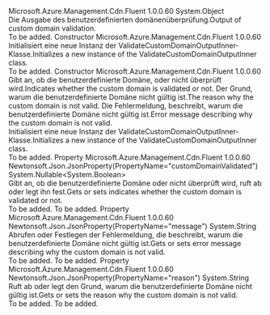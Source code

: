 <Type Name="ValidateCustomDomainOutputInner" FullName="Microsoft.Azure.Management.Cdn.Fluent.Models.ValidateCustomDomainOutputInner">
  <TypeSignature Language="C#" Value="public class ValidateCustomDomainOutputInner" />
  <TypeSignature Language="ILAsm" Value=".class public auto ansi beforefieldinit ValidateCustomDomainOutputInner extends System.Object" />
  <TypeSignature Language="DocId" Value="T:Microsoft.Azure.Management.Cdn.Fluent.Models.ValidateCustomDomainOutputInner" />
  <TypeSignature Language="VB.NET" Value="Public Class ValidateCustomDomainOutputInner" />
  <TypeSignature Language="F#" Value="type ValidateCustomDomainOutputInner = class" />
  <AssemblyInfo>
    <AssemblyName>Microsoft.Azure.Management.Cdn.Fluent</AssemblyName>
    <AssemblyVersion>1.0.0.60</AssemblyVersion>
  </AssemblyInfo>
  <Base>
    <BaseTypeName>System.Object</BaseTypeName>
  </Base>
  <Interfaces />
  <Docs>
    <summary>
            <span data-ttu-id="39445-101">Die Ausgabe des benutzerdefinierten domänenüberprüfung.</span><span class="sxs-lookup"><span data-stu-id="39445-101">Output of custom domain validation.</span></span>
            </summary>
    <remarks>To be added.</remarks>
  </Docs>
  <Members>
    <Member MemberName=".ctor">
      <MemberSignature Language="C#" Value="public ValidateCustomDomainOutputInner ();" />
      <MemberSignature Language="ILAsm" Value=".method public hidebysig specialname rtspecialname instance void .ctor() cil managed" />
      <MemberSignature Language="DocId" Value="M:Microsoft.Azure.Management.Cdn.Fluent.Models.ValidateCustomDomainOutputInner.#ctor" />
      <MemberSignature Language="VB.NET" Value="Public Sub New ()" />
      <MemberType>Constructor</MemberType>
      <AssemblyInfo>
        <AssemblyName>Microsoft.Azure.Management.Cdn.Fluent</AssemblyName>
        <AssemblyVersion>1.0.0.60</AssemblyVersion>
      </AssemblyInfo>
      <Parameters />
      <Docs>
        <summary>
            <span data-ttu-id="39445-102">Initialisiert eine neue Instanz der ValidateCustomDomainOutputInner-Klasse.</span><span class="sxs-lookup"><span data-stu-id="39445-102">Initializes a new instance of the ValidateCustomDomainOutputInner class.</span></span>
            </summary>
        <remarks>To be added.</remarks>
      </Docs>
    </Member>
    <Member MemberName=".ctor">
      <MemberSignature Language="C#" Value="public ValidateCustomDomainOutputInner (Nullable&lt;bool&gt; customDomainValidated = null, string reason = null, string message = null);" />
      <MemberSignature Language="ILAsm" Value=".method public hidebysig specialname rtspecialname instance void .ctor(valuetype System.Nullable`1&lt;bool&gt; customDomainValidated, string reason, string message) cil managed" />
      <MemberSignature Language="DocId" Value="M:Microsoft.Azure.Management.Cdn.Fluent.Models.ValidateCustomDomainOutputInner.#ctor(System.Nullable{System.Boolean},System.String,System.String)" />
      <MemberSignature Language="VB.NET" Value="Public Sub New (Optional customDomainValidated As Nullable(Of Boolean) = null, Optional reason As String = null, Optional message As String = null)" />
      <MemberSignature Language="F#" Value="new Microsoft.Azure.Management.Cdn.Fluent.Models.ValidateCustomDomainOutputInner : Nullable&lt;bool&gt; * string * string -&gt; Microsoft.Azure.Management.Cdn.Fluent.Models.ValidateCustomDomainOutputInner" Usage="new Microsoft.Azure.Management.Cdn.Fluent.Models.ValidateCustomDomainOutputInner (customDomainValidated, reason, message)" />
      <MemberType>Constructor</MemberType>
      <AssemblyInfo>
        <AssemblyName>Microsoft.Azure.Management.Cdn.Fluent</AssemblyName>
        <AssemblyVersion>1.0.0.60</AssemblyVersion>
      </AssemblyInfo>
      <Parameters>
        <Parameter Name="customDomainValidated" Type="System.Nullable&lt;System.Boolean&gt;" />
        <Parameter Name="reason" Type="System.String" />
        <Parameter Name="message" Type="System.String" />
      </Parameters>
      <Docs>
        <param name="customDomainValidated"><span data-ttu-id="39445-103">Gibt an, ob die benutzerdefinierte Domäne, oder nicht überprüft wird.</span><span class="sxs-lookup"><span data-stu-id="39445-103">Indicates whether the custom domain is validated or not.</span></span></param>
        <param name="reason"><span data-ttu-id="39445-104">Der Grund, warum die benutzerdefinierte Domäne nicht gültig ist.</span><span class="sxs-lookup"><span data-stu-id="39445-104">The reason why the custom domain is not valid.</span></span></param>
        <param name="message"><span data-ttu-id="39445-105">Die Fehlermeldung, beschreibt, warum die benutzerdefinierte Domäne nicht gültig ist.</span><span class="sxs-lookup"><span data-stu-id="39445-105">Error message describing why the custom domain is not valid.</span></span></param>
        <summary>
            <span data-ttu-id="39445-106">Initialisiert eine neue Instanz der ValidateCustomDomainOutputInner-Klasse.</span><span class="sxs-lookup"><span data-stu-id="39445-106">Initializes a new instance of the ValidateCustomDomainOutputInner class.</span></span>
            </summary>
        <remarks>To be added.</remarks>
      </Docs>
    </Member>
    <Member MemberName="CustomDomainValidated">
      <MemberSignature Language="C#" Value="public Nullable&lt;bool&gt; CustomDomainValidated { get; set; }" />
      <MemberSignature Language="ILAsm" Value=".property instance valuetype System.Nullable`1&lt;bool&gt; CustomDomainValidated" />
      <MemberSignature Language="DocId" Value="P:Microsoft.Azure.Management.Cdn.Fluent.Models.ValidateCustomDomainOutputInner.CustomDomainValidated" />
      <MemberSignature Language="VB.NET" Value="Public Property CustomDomainValidated As Nullable(Of Boolean)" />
      <MemberSignature Language="F#" Value="member this.CustomDomainValidated : Nullable&lt;bool&gt; with get, set" Usage="Microsoft.Azure.Management.Cdn.Fluent.Models.ValidateCustomDomainOutputInner.CustomDomainValidated" />
      <MemberType>Property</MemberType>
      <AssemblyInfo>
        <AssemblyName>Microsoft.Azure.Management.Cdn.Fluent</AssemblyName>
        <AssemblyVersion>1.0.0.60</AssemblyVersion>
      </AssemblyInfo>
      <Attributes>
        <Attribute>
          <AttributeName>Newtonsoft.Json.JsonProperty(PropertyName="customDomainValidated")</AttributeName>
        </Attribute>
      </Attributes>
      <ReturnValue>
        <ReturnType>System.Nullable&lt;System.Boolean&gt;</ReturnType>
      </ReturnValue>
      <Docs>
        <summary>
            <span data-ttu-id="39445-107">Gibt an, ob die benutzerdefinierte Domäne oder nicht überprüft wird, ruft ab oder legt ihn fest.</span><span class="sxs-lookup"><span data-stu-id="39445-107">Gets or sets indicates whether the custom domain is validated or not.</span></span>
            </summary>
        <value>To be added.</value>
        <remarks>To be added.</remarks>
      </Docs>
    </Member>
    <Member MemberName="Message">
      <MemberSignature Language="C#" Value="public string Message { get; set; }" />
      <MemberSignature Language="ILAsm" Value=".property instance string Message" />
      <MemberSignature Language="DocId" Value="P:Microsoft.Azure.Management.Cdn.Fluent.Models.ValidateCustomDomainOutputInner.Message" />
      <MemberSignature Language="VB.NET" Value="Public Property Message As String" />
      <MemberSignature Language="F#" Value="member this.Message : string with get, set" Usage="Microsoft.Azure.Management.Cdn.Fluent.Models.ValidateCustomDomainOutputInner.Message" />
      <MemberType>Property</MemberType>
      <AssemblyInfo>
        <AssemblyName>Microsoft.Azure.Management.Cdn.Fluent</AssemblyName>
        <AssemblyVersion>1.0.0.60</AssemblyVersion>
      </AssemblyInfo>
      <Attributes>
        <Attribute>
          <AttributeName>Newtonsoft.Json.JsonProperty(PropertyName="message")</AttributeName>
        </Attribute>
      </Attributes>
      <ReturnValue>
        <ReturnType>System.String</ReturnType>
      </ReturnValue>
      <Docs>
        <summary>
            <span data-ttu-id="39445-108">Abrufen oder Festlegen der Fehlermeldung, die beschreibt, warum die benutzerdefinierte Domäne nicht gültig ist.</span><span class="sxs-lookup"><span data-stu-id="39445-108">Gets or sets error message describing why the custom domain is not valid.</span></span>
            </summary>
        <value>To be added.</value>
        <remarks>To be added.</remarks>
      </Docs>
    </Member>
    <Member MemberName="Reason">
      <MemberSignature Language="C#" Value="public string Reason { get; set; }" />
      <MemberSignature Language="ILAsm" Value=".property instance string Reason" />
      <MemberSignature Language="DocId" Value="P:Microsoft.Azure.Management.Cdn.Fluent.Models.ValidateCustomDomainOutputInner.Reason" />
      <MemberSignature Language="VB.NET" Value="Public Property Reason As String" />
      <MemberSignature Language="F#" Value="member this.Reason : string with get, set" Usage="Microsoft.Azure.Management.Cdn.Fluent.Models.ValidateCustomDomainOutputInner.Reason" />
      <MemberType>Property</MemberType>
      <AssemblyInfo>
        <AssemblyName>Microsoft.Azure.Management.Cdn.Fluent</AssemblyName>
        <AssemblyVersion>1.0.0.60</AssemblyVersion>
      </AssemblyInfo>
      <Attributes>
        <Attribute>
          <AttributeName>Newtonsoft.Json.JsonProperty(PropertyName="reason")</AttributeName>
        </Attribute>
      </Attributes>
      <ReturnValue>
        <ReturnType>System.String</ReturnType>
      </ReturnValue>
      <Docs>
        <summary>
            <span data-ttu-id="39445-109">Ruft ab oder legt den Grund, warum die benutzerdefinierte Domäne nicht gültig ist.</span><span class="sxs-lookup"><span data-stu-id="39445-109">Gets or sets the reason why the custom domain is not valid.</span></span>
            </summary>
        <value>To be added.</value>
        <remarks>To be added.</remarks>
      </Docs>
    </Member>
  </Members>
</Type>